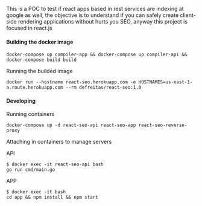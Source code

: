 This is a POC to test if react apps based in rest services are indexing at google as well, the objective is to understand if you can safely create client-side rendering applications without hurts you SEO, anyway this project is focused in react.js

#### Building the docker image

	docker-compose up compiler-app && docker-compose up compiler-api && docker-compose build build

Running the builded image

	docker run --hostname react-seo.herokuapp.com -e HOSTNAMES=us-east-1-a.route.herokuapp.com --rm defreitas/react-seo:1.0


#### Developing

Running containers

	docker-compose up -d react-seo-api react-seo-app react-seo-reverse-proxy

Attaching in containers to manage servers

API

	$ docker exec -it react-seo-api bash
	go run cmd/main.go

APP

	$ docker exec -it bash
	cd app && npm install && npm start